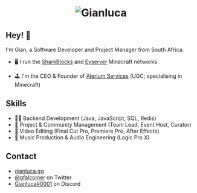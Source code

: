 <h1 align="center">
  <img src="https://user-images.githubusercontent.com/11025154/194726733-150c8f96-4d79-4a0d-b80b-2d3ffd189e9b.png" alt="Gianluca" />
</h1>

## Hey! 👋
I'm Gian, a Software Developer and Project Manager from South Africa.

- 🖥 I run the [SharkBlocks](https://sharkblocks.com) and [Eyserver](https://eyserver.com) Minecraft networks

- 🕹 I'm the CEO & Founder of [Alerium Services](https://alerium.io) (UGC; specialising in Minecraft)

## Skills
- 👨‍💻 Backend Development (Java, JavaScript, SQL, Redis)
- 👥 Project & Community Management (Team Lead, Event Host, Curator)
- 🎥 Video Editing (Final Cut Pro, Premiere Pro, After Effects)
- 💽 Music Production & Audio Engineering (Logic Pro X)

## Contact
- [gianluca.gg](https://gianluca.gg)
- [@gfalcomer](https://twitter.com/gfalcomer) on Twitter
- [Gianluca#0001](https://lookup.guru/142895980403097600) on Discord
